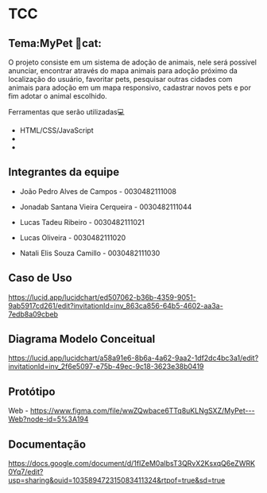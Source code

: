 # TCC
Tema:MyPet :dog:cat:
-


O projeto consiste em um sistema de adoção de animais, nele será possível anunciar, encontrar através do mapa animais para adoção próximo da localização do usuário, favoritar pets, pesquisar outras cidades com animais para adoção em um mapa responsivo, cadastrar novos pets e por fim adotar o animal escolhido.

Ferramentas que serão utilizadas:computer:
- HTML/CSS/JavaScript
-
-



Integrantes da equipe
-

- João Pedro Alves de Campos - 0030482111008

- Jonadab Santana Vieira Cerqueira - 0030482111044

- Lucas Tadeu Ribeiro - 0030482111021

- Lucas Oliveira - 0030482111020

- Natali Elis Souza Camillo - 0030482111030

Caso de Uso 
-
https://lucid.app/lucidchart/ed507062-b36b-4359-9051-9ab5917cd261/edit?invitationId=inv_863ca856-64b5-4602-aa3a-7edb8a09cbeb

Diagrama Modelo Conceitual 
-
https://lucid.app/lucidchart/a58a91e6-8b6a-4a62-9aa2-1df2dc4bc3a1/edit?invitationId=inv_2f6e5097-e75b-49ec-9c18-3623e38b0419

Protótipo
-


Web - https://www.figma.com/file/wwZQwbace6TTq8uKLNgSXZ/MyPet---Web?node-id=5%3A194

Documentação
-
https://docs.google.com/document/d/1fIZeM0aIbsT3QRvX2KsxqQ6eZWRK0Yq7/edit?usp=sharing&ouid=103589472315083411324&rtpof=true&sd=true
